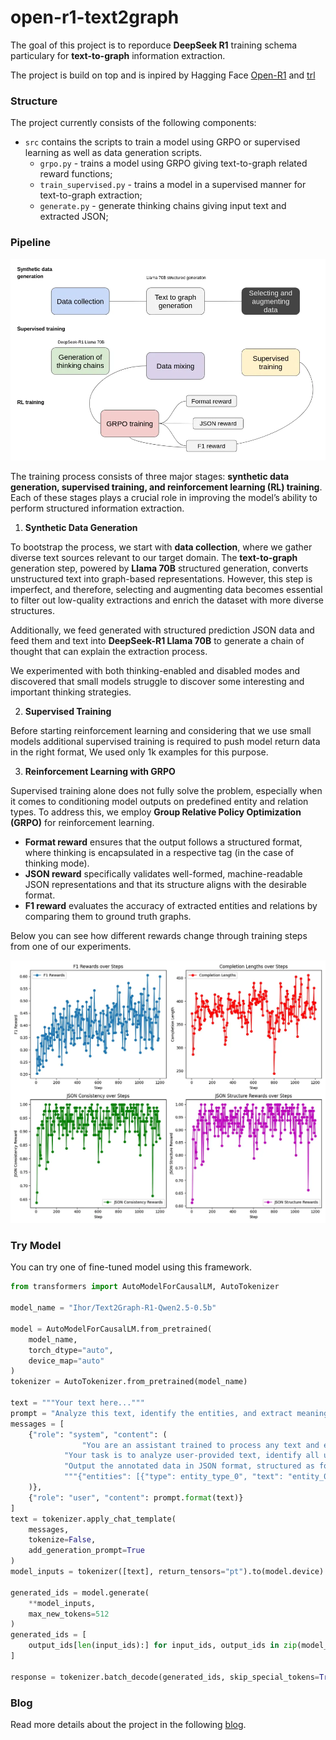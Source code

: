 # open-r1-text2graph

The goal of this project is to reporduce **DeepSeek R1** training schema particulary for **text-to-graph** information extraction.

The project is build on top and is inpired by Hagging Face [Open-R1](https://github.com/huggingface/open-r1/tree/main) and [trl](https://github.com/huggingface/trl/tree/main/trl)

### Structure
The project currently consists of the following components:
* `src` contains the scripts to train a model using GRPO or supervised learning as well as data generation scripts.
    * `grpo.py` - trains a model using GRPO giving text-to-graph related reward functions;
    * `train_supervised.py` - trains a model in a supervised manner for text-to-graph extraction;
    * `generate.py` - generate thinking chains giving input text and extracted JSON;

### Pipeline

![image/png](assets/pipeline.png)

The training process consists of three major stages: **synthetic data generation, supervised training, and reinforcement learning (RL) training**. Each of these stages plays a crucial role in improving the model’s ability to perform structured information extraction.

1. **Synthetic Data Generation**

To bootstrap the process, we start with **data collection**, where we gather diverse text sources relevant to our target domain. The **text-to-graph** generation step, powered by **Llama 70B** structured generation, converts unstructured text into graph-based representations. However, this step is imperfect, and therefore, selecting and augmenting data becomes essential to filter out low-quality extractions and enrich the dataset with more diverse structures.

Additionally, we feed generated with structured prediction JSON data and feed them and text into **DeepSeek-R1 Llama 70B** to generate a chain of thought that can explain the extraction process.

We experimented with both thinking-enabled and disabled modes and discovered that small models struggle to discover some interesting and important thinking strategies.

2. **Supervised Training**

Before starting reinforcement learning and considering that we use small models additional supervised training is required to push model return data in the right format, We used only 1k examples for this purpose.

3. **Reinforcement Learning with GRPO**

Supervised training alone does not fully solve the problem, especially when it comes to conditioning model outputs on predefined entity and relation types. To address this, we employ **Group Relative Policy Optimization (GRPO)** for reinforcement learning.

* **Format reward** ensures that the output follows a structured format, where thinking is encapsulated in a respective tag (in the case of thinking mode).
* **JSON reward** specifically validates well-formed, machine-readable JSON representations and that its structure aligns with the desirable format.
* **F1 reward** evaluates the accuracy of extracted entities and relations by comparing them to ground truth graphs.

Below you can see how different rewards change through training steps from one of our experiments.

![image/png](assets/rewards.png)


### Try Model

You can try one of fine-tuned model using this framework.

```python
from transformers import AutoModelForCausalLM, AutoTokenizer

model_name = "Ihor/Text2Graph-R1-Qwen2.5-0.5b"

model = AutoModelForCausalLM.from_pretrained(
    model_name,
    torch_dtype="auto",
    device_map="auto"
)
tokenizer = AutoTokenizer.from_pretrained(model_name)

text = """Your text here..."""
prompt = "Analyze this text, identify the entities, and extract meaningful relationships as per given instructions:{}"
messages = [
    {"role": "system", "content": (
                "You are an assistant trained to process any text and extract named entities and relations from it. "
            "Your task is to analyze user-provided text, identify all unique and contextually relevant entities, and infer meaningful relationships between them"
            "Output the annotated data in JSON format, structured as follows:\n\n"
            """{"entities": [{"type": entity_type_0", "text": "entity_0", "id": 0}, "type": entity_type_1", "text": "entity_1", "id": 0}], "relations": [{"head": "entity_0", "tail": "entity_1", "type": "re_type_0"}]}"""
    )},
    {"role": "user", "content": prompt.format(text)}
]
text = tokenizer.apply_chat_template(
    messages,
    tokenize=False,
    add_generation_prompt=True
)
model_inputs = tokenizer([text], return_tensors="pt").to(model.device)

generated_ids = model.generate(
    **model_inputs,
    max_new_tokens=512
)
generated_ids = [
    output_ids[len(input_ids):] for input_ids, output_ids in zip(model_inputs.input_ids, generated_ids)
]

response = tokenizer.batch_decode(generated_ids, skip_special_tokens=True)[0]
```

### Blog

Read more details about the project in the following [blog](https://huggingface.co/blog/Ihor/replicating-deepseek-r1-for-information-extraction).